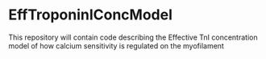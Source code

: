 # EffTroponinIConcModel
This repository will contain code describing the Effective TnI concentration model of how calcium sensitivity is regulated on the myofilament
